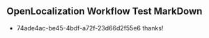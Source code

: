 ## OpenLocalization Workflow Test MarkDown
* 74ade4ac-be45-4bdf-a72f-23d66d2f55e6 thanks!

<!--HONumber=Aug16_HO3-->


